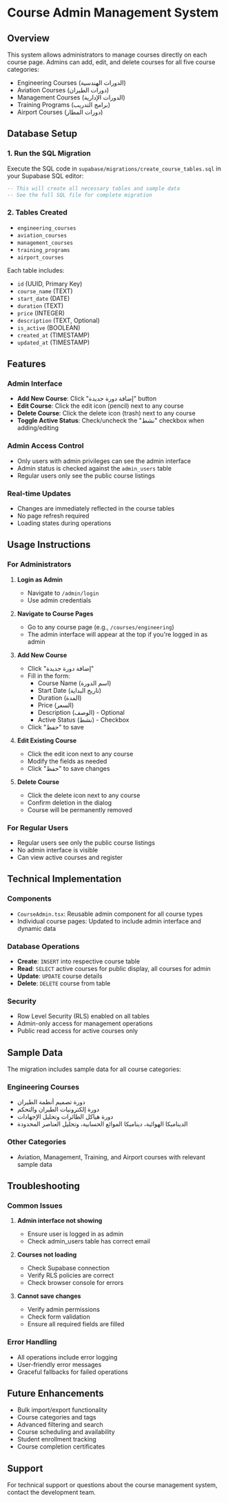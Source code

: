 # Course Admin Management System

## Overview
This system allows administrators to manage courses directly on each course page. Admins can add, edit, and delete courses for all five course categories:
- Engineering Courses (الدورات الهندسية)
- Aviation Courses (دورات الطيران)
- Management Courses (الدورات الإدارية)
- Training Programs (برامج التدريب)
- Airport Courses (دورات المطار)

## Database Setup

### 1. Run the SQL Migration
Execute the SQL code in `supabase/migrations/create_course_tables.sql` in your Supabase SQL editor:

```sql
-- This will create all necessary tables and sample data
-- See the full SQL file for complete migration
```

### 2. Tables Created
- `engineering_courses`
- `aviation_courses`
- `management_courses`
- `training_programs`
- `airport_courses`

Each table includes:
- `id` (UUID, Primary Key)
- `course_name` (TEXT)
- `start_date` (DATE)
- `duration` (TEXT)
- `price` (INTEGER)
- `description` (TEXT, Optional)
- `is_active` (BOOLEAN)
- `created_at` (TIMESTAMP)
- `updated_at` (TIMESTAMP)

## Features

### Admin Interface
- **Add New Course**: Click "إضافة دورة جديدة" button
- **Edit Course**: Click the edit icon (pencil) next to any course
- **Delete Course**: Click the delete icon (trash) next to any course
- **Toggle Active Status**: Check/uncheck the "نشط" checkbox when adding/editing

### Admin Access Control
- Only users with admin privileges can see the admin interface
- Admin status is checked against the `admin_users` table
- Regular users only see the public course listings

### Real-time Updates
- Changes are immediately reflected in the course tables
- No page refresh required
- Loading states during operations

## Usage Instructions

### For Administrators

1. **Login as Admin**
   - Navigate to `/admin/login`
   - Use admin credentials

2. **Navigate to Course Pages**
   - Go to any course page (e.g., `/courses/engineering`)
   - The admin interface will appear at the top if you're logged in as admin

3. **Add New Course**
   - Click "إضافة دورة جديدة"
   - Fill in the form:
     - Course Name (اسم الدورة)
     - Start Date (تاريخ البداية)
     - Duration (المدة)
     - Price (السعر)
     - Description (الوصف) - Optional
     - Active Status (نشط) - Checkbox
   - Click "حفظ" to save

4. **Edit Existing Course**
   - Click the edit icon next to any course
   - Modify the fields as needed
   - Click "حفظ" to save changes

5. **Delete Course**
   - Click the delete icon next to any course
   - Confirm deletion in the dialog
   - Course will be permanently removed

### For Regular Users
- Regular users see only the public course listings
- No admin interface is visible
- Can view active courses and register

## Technical Implementation

### Components
- `CourseAdmin.tsx`: Reusable admin component for all course types
- Individual course pages: Updated to include admin interface and dynamic data

### Database Operations
- **Create**: `INSERT` into respective course table
- **Read**: `SELECT` active courses for public display, all courses for admin
- **Update**: `UPDATE` course details
- **Delete**: `DELETE` course from table

### Security
- Row Level Security (RLS) enabled on all tables
- Admin-only access for management operations
- Public read access for active courses only

## Sample Data
The migration includes sample data for all course categories:

### Engineering Courses
- دورة تصميم أنظمة الطيران
- دورة إلكترونيات الطيران والتحكم
- دورة هياكل الطائرات وتحليل الإجهادات
- الديناميكا الهوائية، ديناميكا الموائع الحسابية، وتحليل العناصر المحدودة

### Other Categories
- Aviation, Management, Training, and Airport courses with relevant sample data

## Troubleshooting

### Common Issues
1. **Admin interface not showing**
   - Ensure user is logged in as admin
   - Check admin_users table has correct email

2. **Courses not loading**
   - Check Supabase connection
   - Verify RLS policies are correct
   - Check browser console for errors

3. **Cannot save changes**
   - Verify admin permissions
   - Check form validation
   - Ensure all required fields are filled

### Error Handling
- All operations include error logging
- User-friendly error messages
- Graceful fallbacks for failed operations

## Future Enhancements
- Bulk import/export functionality
- Course categories and tags
- Advanced filtering and search
- Course scheduling and availability
- Student enrollment tracking
- Course completion certificates

## Support
For technical support or questions about the course management system, contact the development team.
